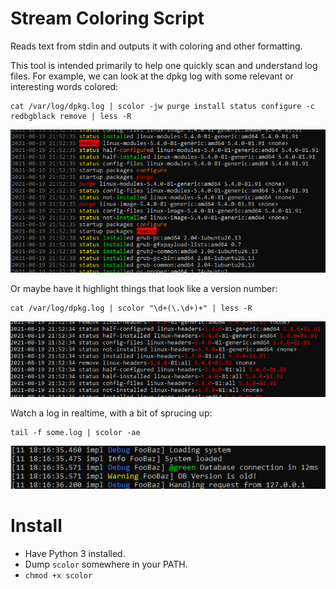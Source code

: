 
# Stream Coloring Script

Reads text from stdin and outputs it with coloring and other formatting.

This tool is intended primarily to help one quickly scan and understand log files. For example, we can look at the dpkg log with some relevant or interesting words colored:

	cat /var/log/dpkg.log | scolor -jw purge install status configure -c redbgblack remove | less -R

<img src="example1.png">

Or maybe have it highlight things that look like a version number:

	cat /var/log/dpkg.log | scolor "\d+(\.\d+)+" | less -R

<img src="example2.png">

Watch a log in realtime, with a bit of sprucing up:

	tail -f some.log | scolor -ae

<img src="example3.png">


# Install

- Have Python 3 installed.
- Dump `scolor` somewhere in your PATH.
- `chmod +x scolor`


